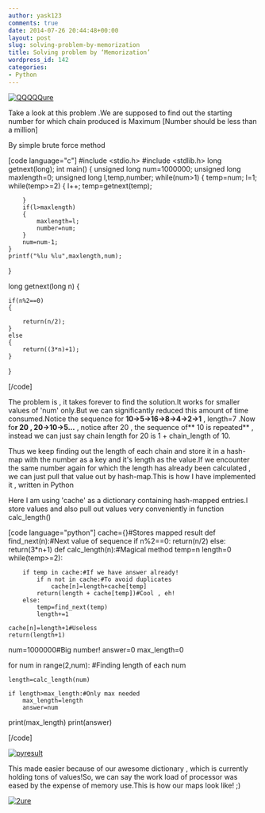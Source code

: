 ```yaml
---
author: yask123
comments: true
date: 2014-07-26 20:44:48+00:00
layout: post
slug: solving-problem-by-memorization
title: Solving problem by ‘Memorization’
wordpress_id: 142
categories:
- Python
---
```


[![QQQQQure](http://yask007.files.wordpress.com/2014/07/qqqqqure.png)](http://yask007.files.wordpress.com/2014/07/qqqqqure.png)

Take a look at this problem .We are supposed to find out the starting number for which chain produced is Maximum [Number should be less than a million]

By simple brute force method

[code language="c"]
#include <stdio.h>
#include <stdlib.h>
long getnext(long);
int main()
{
    unsigned long num=1000000;
    unsigned long maxlength=0;
    unsigned long l,temp,number;
    while(num>1)
    {
        temp=num;
        l=1;
        while(temp>=2)
        {
            l++;
            temp=getnext(temp);

        }
        if(l>maxlength)
        {
            maxlength=l;
            number=num;
        }
        num=num-1;
    }
    printf("%lu %lu",maxlength,num);

}

long getnext(long n)
{

    if(n%2==0)
    {

        return(n/2);
    }
    else
    {
        return((3*n)+1);
    }
}

[/code]

The problem is , it takes forever to find the solution.It works for smaller values of 'num' only.But we can significantly reduced this amount of time consumed.Notice the sequence for **10->5->16->8->4->2->1** , length=7 .Now fo**r 20 , 20->10->5...** , notice after 20 , the sequence of** 10 is repeated** , instead we can just say chain length for 20 is 1 + chain_length of 10.

Thus we keep finding out the length of each chain and store it in a hash-map with the number as a key and it's length as the value.If we encounter the same number again for which the length has already been calculated , we can just pull that value out by hash-map.This is how I have implemented it , written in Python

Here I am using 'cache' as a dictionary containing hash-mapped entries.I store values and also pull out values very conveniently in function calc_length()

[code language="python"]
cache={}#Stores mapped result
def find_next(n):#Next value of sequence
	if n%2==0:
		return(n/2)
	else:
		return(3*n+1)
def calc_length(n):#Magical method
	temp=n
	length=0
	while(temp>=2):

		if temp in cache:#If we have answer already!
			if n not in cache:#To avoid duplicates
				cache[n]=length+cache[temp]
			return(length + cache[temp])#Cool , eh!
		else:
			temp=find_next(temp)
			length+=1

	cache[n]=length+1#Useless
	return(length+1)

num=1000000#Big number!
answer=0
max_length=0

for num in range(2,num):
		#Finding length of each num

	length=calc_length(num)

	if length>max_length:#Only max needed
		max_length=length
		answer=num
print(max_length)
print(answer)

[/code]

[![pyresult](http://yask007.files.wordpress.com/2014/07/pyresult.png)](https://yask007.files.wordpress.com/2014/07/pyresult.png)

This made easier because of our awesome dictionary , which is currently holding tons of values!So, we can say the work load of processor was eased by the expense of memory use.This is how our maps look like! ;)

[![2ure](http://yask007.files.wordpress.com/2014/07/2ure.png)](https://yask007.files.wordpress.com/2014/07/2ure.png)

